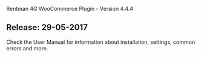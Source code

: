 Rentman 4G WooCommerce Plugin - Version 4.4.4

Release: 29-05-2017
-----------------------------
Check the User Manual for information about installation, settings, common errors and more.
